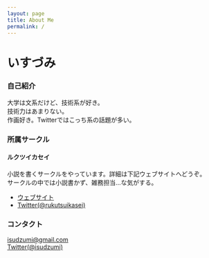 ```yaml
---
layout: page
title: About Me
permalink: /
---
```


# いすづみ

### 自己紹介
大学は文系だけど、技術系が好き。  
技術力はあまりない。  
作画好き。Twitterではこっち系の話題が多い。  

### 所属サークル

#### ルクツイカセイ
小説を書くサークルをやっています。詳細は下記ウェブサイトへどうぞ。  
サークルの中では小説書かず、雑務担当…な気がする。  
* [ウェブサイト](//rukutsui.wpblog.jp)
* [Twitter(@rukutsuikasei)](//twitter.com/rukutsuikasei)


### コンタクト
[isudzumi@gmail.com](mailto:isudzumi@gmail.com)  
[Twitter(@isudzumi)](//twitter.com/isudzumi)  
